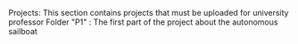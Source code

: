 Projects: This section contains projects that must be uploaded for university professor
Folder "P1" : The first part of the project about the autonomous sailboat
